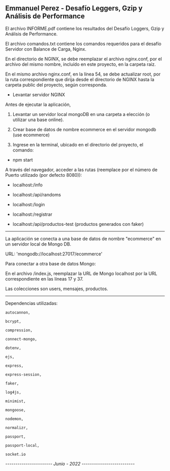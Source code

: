 Emmanuel Perez - Desafío Leggers, Gzip y Análisis de Performance
-------------------------------------------------------------

El archivo INFORME.pdf contiene los resultados del Desafío Loggers, Gzip y Análisis de Performance.

El archivo comandos.txt contiene los comandos requeridos para el desafío Servidor con Balance de Carga, Nginx.

En el directorio de NGINX, se debe reemplazar el archivo nginx.conf, por el archivo del mismo nombre, incluído en este proyecto, en la carpeta raíz.

En el mismo archivo nginx.conf, en la línea 54, se debe actualizar root, por la ruta correspondiente que dirija desde el directorio de NGINX hasta la carpeta public del proyecto, según corresponda.

- Levantar servidor NGINX

Antes de ejecutar la aplicación, 

1. Levantar un servidor local mongoDB en una carpeta a elección (o utilizar una base online).

2. Crear base de datos de nombre ecommerce en el servidor mongodb (use ecommerce)

3. Ingrese en la terminal, ubicado en el directorio del proyecto, el comando:

- npm start

A través del navegador, acceder a las rutas (reemplace <PORT> por el número de Puerto utilizado (por defecto 8080)):

- localhost:<PORT>/info

- localhost:<PORT>/api/randoms

- localhost:<PORT>/login

- localhost:<PORT>/registrar

- localhost:<PORT>/api/productos-test (productos generados con faker)

------------------------------------------------------------------------


La aplicación se conecta a una base de datos de nombre "ecommerce" en un servidor local de Mongo DB.

URL: 'mongodb://localhost:27017/ecommerce'

Para conectar a otra base de datos Mongo:

En el archivo /index.js, reemplazar la URL de Mongo localhost por la URL correspondiente en las líneas 17 y 37.

Las colecciones son users, mensajes, productos.



--------------------------------------------------------------

Dependencias utilizadas: 

    autocannon,

    bcrypt,

    compression,

    connect-mongo,

    dotenv, 

    ejs,

    express,

    express-session,

    faker,

    log4js,

    minimist,

    mongoose,

    nodemon,

    normalizr,
    
    passport,

    passport-local,

    socket.io

*----------------------- Junio - 2022 --------------------------*